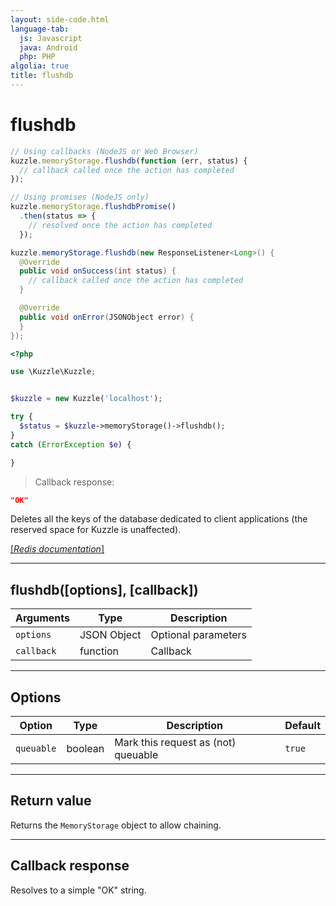 ```yaml
---
layout: side-code.html
language-tab:
  js: Javascript
  java: Android
  php: PHP
algolia: true
title: flushdb
---
```


# flushdb

```js
// Using callbacks (NodeJS or Web Browser)
kuzzle.memoryStorage.flushdb(function (err, status) {
  // callback called once the action has completed
});

// Using promises (NodeJS only)
kuzzle.memoryStorage.flushdbPromise()
  .then(status => {
    // resolved once the action has completed
  });
```

```java
kuzzle.memoryStorage.flushdb(new ResponseListener<Long>() {
  @Override
  public void onSuccess(int status) {
    // callback called once the action has completed
  }

  @Override
  public void onError(JSONObject error) {
  }
});
```

```php
<?php

use \Kuzzle\Kuzzle;


$kuzzle = new Kuzzle('localhost');

try {
  $status = $kuzzle->memoryStorage()->flushdb();
}
catch (ErrorException $e) {

}
```

> Callback response:

```json
"OK"
```

Deletes all the keys of the database dedicated to client applications (the reserved space for Kuzzle is unaffected).

[[_Redis documentation_]](https://redis.io/commands/flushdb)

---

## flushdb([options], [callback])

| Arguments | Type | Description |
|---------------|---------|----------------------------------------|
| `options` | JSON Object | Optional parameters |
| `callback` | function | Callback |

---

## Options

| Option | Type | Description | Default |
|---------------|---------|----------------------------------------|---------|
| `queuable` | boolean | Mark this request as (not) queuable | ``true`` |

---

## Return value

Returns the `MemoryStorage` object to allow chaining.

---

## Callback response

Resolves to a simple "OK" string.
